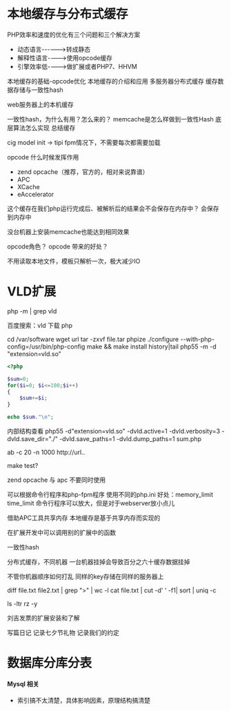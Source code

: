 # 本地缓存与分布式缓存

PHP效率和速度的优化有三个问题和三个解决方案
- 动态语言------>转成静态
- 解释性语言---->使用opcode缓存
- 引擎效率低---->做扩展或者PHP7、HHVM

本地缓存的基础-opcode优化
本地缓存的介绍和应用
多服务器分布式缓存
缓存数据存储与一致性hash


web服务器上的本机缓存

一致性hash，为什么有用？怎么来的？
memcache是怎么样做到一致性Hash
底层算法怎么实现
总结缓存

cig model init -> tipi
fpm情况下，不需要每次都需要加载


opcode 什么时候发挥作用
- zend opcache（推荐，官方的，相对来说靠谱）
- APC
- XCache
- eAccelerator

这个缓存在我们php运行完成后、被解析后的结果会不会保存在内存中？
会保存到内存中

没台机器上安装memcache也能达到相同效果

opcode角色？
opcode 带来的好处？

不用读取本地文件，模板只解析一次，极大减少IO

# VLD扩展

php -m | grep vld

百度搜索：vld 下载 php

cd /var/software
wget url
tar -zxvf file.tar
phpize
./configure --with-php-config=/usr/bin/php-config
make && make install
history|tail
php55 -m -d "extension=vld.so"

```php
<?php

$sum=0;
for($i=0; $i<=100;$i++)
{
    $sum+=$i;
}

echo $sum."\n";
```
内部结构查看
php55 -d"extension=vld.so" -dvld.active=1 -dvld.verbosity=3 -dvld.save_dir="./" -dvld.save_paths=1 -dvld.dump_paths=1 sum.php

ab -c 20 -n 1000 http://url..

make test?

zend opcache 与 apc 不要同时使用

可以根据命令行程序和php-fpm程序 使用不同的php.ini
好处：memory_limit time_limit
命令行程序可以放大，但是对于webserver放小点儿


借助APC工具共享内存
本地缓存是基于共享内存而实现的

在扩展开发中可以调用别的扩展中的函数


一致性hash

分布式缓存，不同机器
一台机器挂掉会导致百分之六十缓存数据挂掉


不管你机器顺序如何打乱
同样的key存储在同样的服务器上

diff file.txt file2.txt | grep ">" | wc -l
cat file.txt | cut -d' ' -f1| sort | uniq -c

ls -ltr
rz -y


刘吉发票的扩展安装和了解


写篇日记
记录七夕节礼物
记录我们的约定

# 数据库分库分表




#### Mysql 相关
- 索引搞不太清楚，具体影响因素，原理结构搞清楚


















